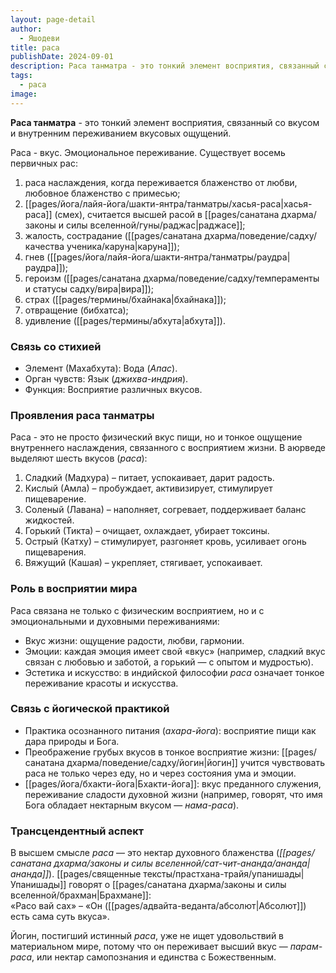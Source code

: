 ```yaml
---
layout: page-detail
author:
  - Яшодеви
title: раса
publishDate: 2024-09-01
description: Раса танматра - это тонкий элемент восприятия, связанный со вкусом и внутренним переживанием вкусовых ощущений.
tags:
  - раса
image:
---
```

**Раса танматра** - это тонкий элемент восприятия, связанный со вкусом и внутренним переживанием вкусовых ощущений.

Раса - вкус. Эмоциональное переживание. Существует восемь первичных рас:

1) раса наслаждения, когда переживается блаженство от любви, любовное блаженство с примесью;
2) [[pages/йога/лайя-йога/шакти-янтра/танматры/хасья-раса|хасья-раса]] (смех), считается высшей расой в [[pages/санатана дхарма/законы и силы вселенной/гуны/раджас|раджасе]];
3) жалость, сострадание ([[pages/санатана дхарма/поведение/садху/качества ученика/каруна|каруна]]);
4) гнев ([[pages/йога/лайя-йога/шакти-янтра/танматры/раудра|раудра]]);
5) героизм ([[pages/санатана дхарма/поведение/садху/темпераменты и статусы садху/вира|вира]]);
6) страх ([[pages/термины/бхайнака|бхайнака]]);
7) отвращение (бибхатса);
8) удивление ([[pages/термины/абхута|абхута]]).
### Связь со стихией

- Элемент (Махабхута): Вода (_Апас_).
- Орган чувств: Язык (_джихва-индрия_).
- Функция: Восприятие различных вкусов.

### Проявления раса танматры

Раса - это не просто физический вкус пищи, но и тонкое ощущение внутреннего наслаждения, связанного с восприятием жизни. В аюрведе выделяют шесть вкусов (_раса_):

1. Сладкий (Мадхура) – питает, успокаивает, дарит радость.
2. Кислый (Амла) – пробуждает, активизирует, стимулирует пищеварение.
3. Соленый (Лавана) – наполняет, согревает, поддерживает баланс жидкостей.
4. Горький (Тикта) – очищает, охлаждает, убирает токсины.
5. Острый (Катху) – стимулирует, разгоняет кровь, усиливает огонь пищеварения.
6. Вяжущий (Кашая) – укрепляет, стягивает, успокаивает.

### Роль в восприятии мира

Раса связана не только с физическим восприятием, но и с эмоциональными и духовными переживаниями:

- Вкус жизни: ощущение радости, любви, гармонии.
- Эмоции: каждая эмоция имеет свой «вкус» (например, сладкий вкус связан с любовью и заботой, а горький — с опытом и мудростью).
- Эстетика и искусство: в индийской философии _раса_ означает тонкое переживание красоты и искусства.

### Связь с йогической практикой

- Практика осознанного питания (_ахара-йога_): восприятие пищи как дара природы и Бога.
- Преображение грубых вкусов в тонкое восприятие жизни: [[pages/санатана дхарма/поведение/садху/йогин|йогин]] учится чувствовать раса не только через еду, но и через состояния ума и эмоции.
- [[pages/йога/бхакти-йога|Бхакти-йога]]: вкус преданного служения, переживание сладости духовной жизни (например, говорят, что имя Бога обладает нектарным вкусом — _нама-раса_).

### Трансцендентный аспект

В высшем смысле _раса_ — это нектар духовного блаженства (_[[pages/санатана дхарма/законы и силы вселенной/сат-чит-ананда/ананда|ананда]]_). [[pages/священные тексты/прастхана-трайя/упанишады|Упанишады]] говорят о [[pages/санатана дхарма/законы и силы вселенной/брахман|Брахмане]]:  
«Расо вай сах» – «Он ([[pages/адвайта-веданта/абсолют|Абсолют]]) есть сама суть вкуса».

Йогин, постигший истинный _раса_, уже не ищет удовольствий в материальном мире, потому что он переживает высший вкус — _парам-раса_, или нектар самопознания и единства с Божественным.

